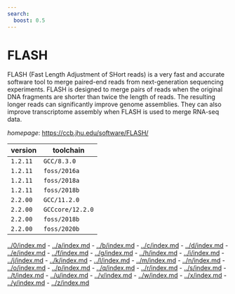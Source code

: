 ```yaml
---
search:
  boost: 0.5
---
```

# FLASH

FLASH (Fast Length Adjustment of SHort reads) is a very fast and accurate software   tool to merge paired-end reads from next-generation sequencing experiments. FLASH is designed to   merge pairs of reads when the original DNA fragments are shorter than twice the length of reads.   The resulting longer reads can significantly improve genome assemblies. They can also improve   transcriptome assembly when FLASH is used to merge RNA-seq data.

*homepage*: <https://ccb.jhu.edu/software/FLASH/>

version | toolchain
--------|----------
``1.2.11`` | ``GCC/8.3.0``
``1.2.11`` | ``foss/2016a``
``1.2.11`` | ``foss/2018a``
``1.2.11`` | ``foss/2018b``
``2.2.00`` | ``GCC/11.2.0``
``2.2.00`` | ``GCCcore/12.2.0``
``2.2.00`` | ``foss/2018b``
``2.2.00`` | ``foss/2020b``

[../0/index.md](0) - [../a/index.md](a) - [../b/index.md](b) - [../c/index.md](c) - [../d/index.md](d) - [../e/index.md](e) - [../f/index.md](f) - [../g/index.md](g) - [../h/index.md](h) - [../i/index.md](i) - [../j/index.md](j) - [../k/index.md](k) - [../l/index.md](l) - [../m/index.md](m) - [../n/index.md](n) - [../o/index.md](o) - [../p/index.md](p) - [../q/index.md](q) - [../r/index.md](r) - [../s/index.md](s) - [../t/index.md](t) - [../u/index.md](u) - [../v/index.md](v) - [../w/index.md](w) - [../x/index.md](x) - [../y/index.md](y) - [../z/index.md](z)

